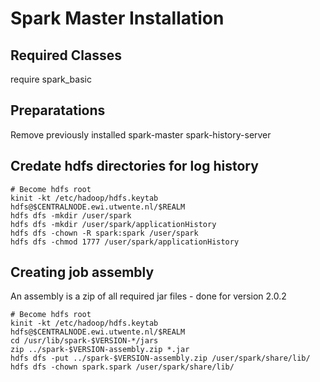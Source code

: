 # Spark Master Installation

## Required Classes
require spark_basic

## Preparatations

Remove previously installed spark-master spark-history-server

## Credate hdfs directories for log history
<on central node>

    # Become hdfs root
    kinit -kt /etc/hadoop/hdfs.keytab hdfs@$CENTRALNODE.ewi.utwente.nl/$REALM
    hdfs dfs -mkdir /user/spark 
    hdfs dfs -mkdir /user/spark/applicationHistory 
    hdfs dfs -chown -R spark:spark /user/spark
    hdfs dfs -chmod 1777 /user/spark/applicationHistory

## Creating job assembly
An assembly is a zip of all required jar files - done for version 2.0.2
<on central node>
  
    # Become hdfs root
    kinit -kt /etc/hadoop/hdfs.keytab hdfs@$CENTRALNODE.ewi.utwente.nl/$REALM
    cd /usr/lib/spark-$VERSION-*/jars
    zip ../spark-$VERSION-assembly.zip *.jar
    hdfs dfs -put ../spark-$VERSION-assembly.zip /user/spark/share/lib/
    hdfs dfs -chown spark.spark /user/spark/share/lib/

